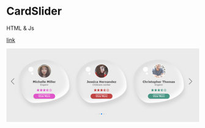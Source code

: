 # CardSlider
HTML &amp; Js

[link](https://hydr0bius.github.io/CardSlider/)

![image](image/portada.png)